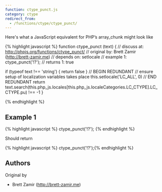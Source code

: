 ```yaml
---
function: ctype_punct.js
category: ctype
redirect_from:
  - /functions/ctype/ctype_punct/
---
```


<!-- WARNING! This file is auto generated by `npm run web:inject`, do not edit by hand -->

Here's what a JavaScript equivalent for PHP’s array_chunk might look like

{% highlight javascript %}
function ctype_punct (text) {
  //  discuss at: http://phpjs.org/functions/ctype_punct/
  // original by: Brett Zamir (http://brett-zamir.me)
  //  depends on: setlocale
  //   example 1: ctype_punct('!?');
  //   returns 1: true

  if (typeof text !== 'string') {
    return false
  }
  // BEGIN REDUNDANT
  // ensure setup of localization variables takes place
  this.setlocale('LC_ALL', 0)
  // END REDUNDANT
  return text.search(this.php_js.locales[this.php_js.localeCategories.LC_CTYPE].LC_CTYPE.pu) !== -1
}

{% endhighlight %}

## Example 1

{% highlight javascript %}
ctype_punct('!?');
{% endhighlight %}

Should return

{% highlight javascript %}
ctype_punct('!?');{% endhighlight %}


## Authors


Original by

- Brett Zamir (http://brett-zamir.me)

